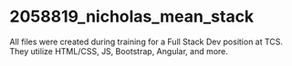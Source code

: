 # 2058819_nicholas_mean_stack

All files were created during training for a Full Stack Dev position at TCS. They utilize HTML/CSS, JS, Bootstrap, Angular, and more.
